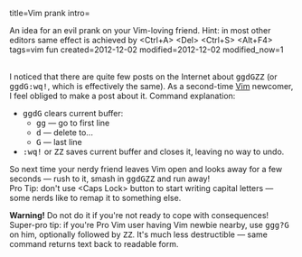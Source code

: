 title=Vim prank
intro=<div id="excerpt">An idea for an evil prank on your Vim-loving friend. Hint: in most other editors same effect is achieved by &lt;Ctrl+A&gt; &lt;Del&gt; &lt;Ctrl+S&gt; &lt;Alt+F4&gt;</div>
tags=vim fun
created=2012-12-02
modified=2012-12-02
modified_now=1

<div>

<br>I noticed that there are quite few posts on the Internet about <tt>ggdGZZ</tt> (or <tt>ggdG:wq!</tt>, which is effectively the same). As a second-time <a href="http://www.vim.org/others.php">Vim</a> newcomer, I feel obliged to make a post about it. Command explanation:
<ul>
<li>
<tt>ggdG</tt> clears current buffer:
<ul>
<li>
<tt>gg</tt> — go to first line
</li>
<li>
<tt>d</tt> — delete to...
</li>
<li>
<tt>G</tt> — last line
</li>
</ul>
</li>
<li>
<tt>:wq!</tt> or <tt>ZZ</tt> saves current buffer and closes it, leaving no way to undo.
</li>
</ul>

So next time your nerdy friend leaves Vim open and looks away for a few seconds — rush to it, smash in <tt>ggdGZZ</tt> and run away!
<br>Pro Tip: don't use &lt;Caps Lock&gt; button to start writing capital letters — some nerds like to remap it to something else.
<div class="warning">
<b>Warning!</b> Do not do it if you're not ready to cope with consequences!
</div>
Super-pro tip: if you're Pro Vim user having Vim newbie nearby, use <tt>ggg?G</tt> on him, optionally followed by <tt>ZZ</tt>. It's much less destructible — same command returns text back to readable form.<br>
</div>
